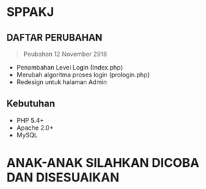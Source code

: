 # SPPAKJ
## DAFTAR PERUBAHAN
> Peubahan 12 November 2918
- Penambahan Level Login (Index.php)
- Merubah algoritma proses login (prologin.php)
- Redesign untuk halaman Admin

## Kebutuhan

* PHP 5.4+
* Apache 2.0+
* MySQL

# ANAK-ANAK SILAHKAN DICOBA DAN DISESUAIKAN 
